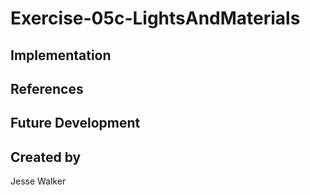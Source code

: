 # Exercise-05c-LightsAndMaterials


## Implementation

## References

## Future Development

## Created by
Jesse Walker